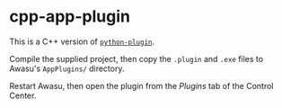 # cpp-app-plugin

This is a C++ version of [`python-plugin`](../python-app-plugin/).

Compile the supplied project, then copy the `.plugin` and `.exe` files to Awasu's `AppPlugins/` directory.

Restart Awasu, then open the plugin from the *Plugins* tab of the Control Center.
